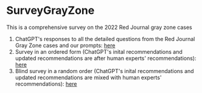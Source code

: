 # SurveyGrayZone
This is a comprehensive survey on the 2022 Red Journal gray zone cases

1. ChatGPT's responses to all the detailed questions from the Red Journal Gray Zone cases and our prompts: [here](https://github.com/YixingHuang/SurveyRedJournal/tree/main/GrayZoneCasesWithChatGPTResponses)
2. Survey in an ordered form (ChatGPT's inital recommendations and updated recommendations are after human experts' recommendations): [here](https://github.com/YixingHuang/SurveyRedJournal/tree/main/Survey%20with%20marked%20GPT's%20responses)
3. Blind survey in a random order (ChatGPT's inital recommendations and updated recommendations are mixed with human experts' recommendations): [here](https://github.com/YixingHuang/SurveyRedJournal/tree/main/Blind%20survey)
